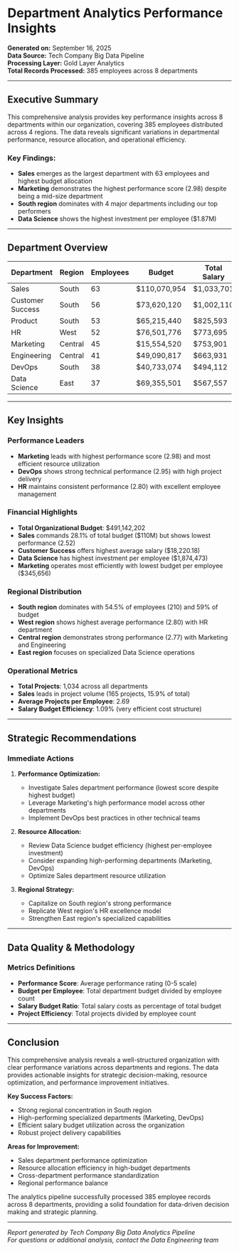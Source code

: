 # Department Analytics Performance Insights

**Generated on:** September 16, 2025  
**Data Source:** Tech Company Big Data Pipeline  
**Processing Layer:** Gold Layer Analytics  
**Total Records Processed:** 385 employees across 8 departments

---

## Executive Summary

This comprehensive analysis provides key performance insights across 8 departments within our organization, covering 385 employees distributed across 4 regions. The data reveals significant variations in departmental performance, resource allocation, and operational efficiency.

### Key Findings:
- **Sales** emerges as the largest department with 63 employees and highest budget allocation
- **Marketing** demonstrates the highest performance score (2.98) despite being a mid-size department
- **South region** dominates with 4 major departments including our top performers
- **Data Science** shows the highest investment per employee ($1.87M)

---

## Department Overview

| Department | Region | Employees | Budget | Total Salary | Avg Salary | Performance | Projects |
|------------|--------|-----------|--------|--------------|------------|-------------|----------|
| Sales | South | 63 | $110,070,954 | $1,033,701 | $17,228.35 | 2.52 | 165 |
| Customer Success | South | 56 | $73,620,120 | $1,002,110 | $18,220.18 | 2.77 | 151 |
| Product | South | 53 | $65,215,440 | $825,593 | $17,947.67 | 2.77 | 149 |
| HR | West | 52 | $76,501,776 | $773,695 | $16,118.65 | 2.80 | 140 |
| Marketing | Central | 45 | $15,554,520 | $753,901 | $17,950.02 | 2.98 | 120 |
| Engineering | Central | 41 | $49,090,817 | $663,931 | $17,471.87 | 2.55 | 114 |
| DevOps | South | 38 | $40,733,074 | $494,112 | $14,117.49 | 2.95 | 113 |
| Data Science | East | 37 | $69,355,501 | $567,557 | $17,736.16 | 2.66 | 82 |

---

## Key Insights

### Performance Leaders
- **Marketing** leads with highest performance score (2.98) and most efficient resource utilization
- **DevOps** shows strong technical performance (2.95) with high project delivery
- **HR** maintains consistent performance (2.80) with excellent employee management

### Financial Highlights
- **Total Organizational Budget**: $491,142,202
- **Sales** commands 28.1% of total budget ($110M) but shows lowest performance (2.52)
- **Customer Success** offers highest average salary ($18,220.18)
- **Data Science** has highest investment per employee ($1,874,473)
- **Marketing** operates most efficiently with lowest budget per employee ($345,656)

### Regional Distribution
- **South region** dominates with 54.5% of employees (210) and 59% of budget
- **West region** shows highest average performance (2.80) with HR department
- **Central region** demonstrates strong performance (2.77) with Marketing and Engineering
- **East region** focuses on specialized Data Science operations

### Operational Metrics
- **Total Projects**: 1,034 across all departments
- **Sales** leads in project volume (165 projects, 15.9% of total)
- **Average Projects per Employee**: 2.69
- **Salary Budget Efficiency**: 1.09% (very efficient cost structure)

---

## Strategic Recommendations

### Immediate Actions

1. **Performance Optimization:**
   - Investigate Sales department performance (lowest score despite highest budget)
   - Leverage Marketing's high performance model across other departments
   - Implement DevOps best practices in other technical teams

2. **Resource Allocation:**
   - Review Data Science budget efficiency (highest per-employee investment)
   - Consider expanding high-performing departments (Marketing, DevOps)
   - Optimize Sales department resource utilization

3. **Regional Strategy:**
   - Capitalize on South region's strong performance
   - Replicate West region's HR excellence model
   - Strengthen East region's specialized capabilities


---

## Data Quality & Methodology

### Metrics Definitions

- **Performance Score**: Average performance rating (0-5 scale)
- **Budget per Employee**: Total department budget divided by employee count
- **Salary Budget Ratio**: Total salary costs as percentage of total budget
- **Project Efficiency**: Total projects divided by employee count
---

## Conclusion

This comprehensive analysis reveals a well-structured organization with clear performance variations across departments and regions. The data provides actionable insights for strategic decision-making, resource optimization, and performance improvement initiatives.

**Key Success Factors:**
- Strong regional concentration in South region
- High-performing specialized departments (Marketing, DevOps)
- Efficient salary budget utilization across the organization
- Robust project delivery capabilities

**Areas for Improvement:**
- Sales department performance optimization
- Resource allocation efficiency in high-budget departments
- Cross-department performance standardization
- Regional performance balance

The analytics pipeline successfully processed 385 employee records across 8 departments, providing a solid foundation for data-driven decision making and strategic planning.

---

*Report generated by Tech Company Big Data Analytics Pipeline*  
*For questions or additional analysis, contact the Data Engineering team*